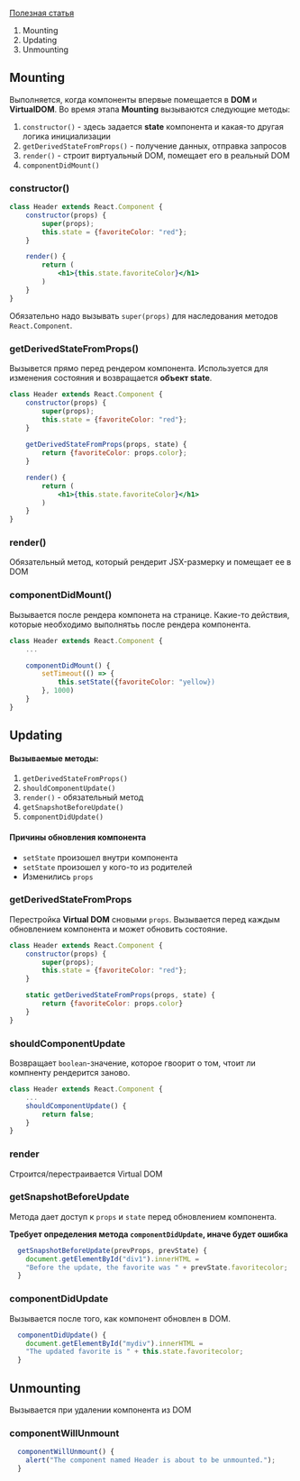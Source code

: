 [Полезная статья](https://www.w3schools.com/react/react_lifecycle.asp)

1. Mounting
2. Updating
3. Unmounting

## Mounting

Выполняется, когда компоненты впервые помещается в **DOM** и **VirtualDOM**. Во время этапа **Mounting** вызываются следующие методы:

1. `constructor()` - здесь задается **state** компонента и какая-то другая логика инициализации
2. `getDеrivedStateFromProps()` - получение данных, отправка запросов
3. `render()` - строит виртуальный DOM, помещает его в реальный DOM
4. `componentDidMount()`


### constructor()

```jsx
class Header extends React.Component {
	constructor(props) {
		super(props);
		this.state = {favoriteColor: "red"};
	}

	render() {
		return (
			<h1>{this.state.favoriteColor}</h1>
		)
	}
}
```

Обязательно надо вызывать `super(props)` для наследования методов `React.Component`.

### getDerivedStateFromProps()

Вызывется прямо перед рендером компонента. Используется для изменения состояния и возвращается **объект state**.

```jsx
class Header extends React.Component {
	constructor(props) {
		super(props);
		this.state = {favoriteColor: "red"};
	}
	
	getDerivedStateFromProps(props, state) {
		return {favoriteColor: props.color};
	}

	render() {
		return (
			<h1>{this.state.favoriteColor}</h1>
		)
	}
}
```


### render()

Обязательный метод, который рендерит JSX-размерку и помещает ее в DOM


### componentDidMount()

Вызывается после рендера компонета на странице. Какие-то действия, которые необходимо выполнятьь после рендера компонента.

```jsx
class Header extends React.Component {
	...

	componentDidMount() {
		setTimeout(() => {
			this.setState({favoriteColor: "yellow})
		}, 1000)
	}
}
```


## Updating

#### Вызываемые методы:
1. `getDerivedStateFromProps()`
2. `shouldComponentUpdate()`
3. `render()` - обязательный метод
4. `getSnapshotBeforeUpdate()`
5. `componentDidUpdate()`

#### Причины обновления компонента
- `setState` произошел внутри компонента
- `setState` произошел у кого-то из родителей
- Изменились `props`

### getDerivedStateFromProps

Перестройка **Virtual DOM**  сновыми `props`. Вызывается перед каждым обновлением компонента и может обновить состояние.

```jsx
class Header extends React.Component {
	constructor(props) {
		super(props);
		this.state = {favoriteColor: "red"};
	}

	static getDerivedStateFromProps(props, state) {
		return {favoriteColor: props.color}
	}
}
```


### shouldComponentUpdate

Возвращает `boolean`-значение, которое гвоорит о том, чтоит ли компненту рендерится заново. 

```jsx
class Header extends React.Component {
	...
	shouldComponentUpdate() {
		return false;
	}
}

```

### render 
Строится/перестраивается Virtual DOM

### getSnapshotBeforeUpdate

Метода дает доступ к `props` и `state` перед обновлением компонента.

**Требует определения метода `componentDidUpdate`, иначе будет ошибка**

```jsx
  getSnapshotBeforeUpdate(prevProps, prevState) {
    document.getElementById("div1").innerHTML =
    "Before the update, the favorite was " + prevState.favoritecolor;
  }
```

### componentDidUpdate

Вызывается после того, как компонент обновлен в DOM.  

```jsx
  componentDidUpdate() {
    document.getElementById("mydiv").innerHTML =
    "The updated favorite is " + this.state.favoritecolor;
  }
```


## Unmounting

Вызывается при удалении компонента из DOM

### componentWillUnmount

```jsx
  componentWillUnmount() {
    alert("The component named Header is about to be unmounted.");
  }
```